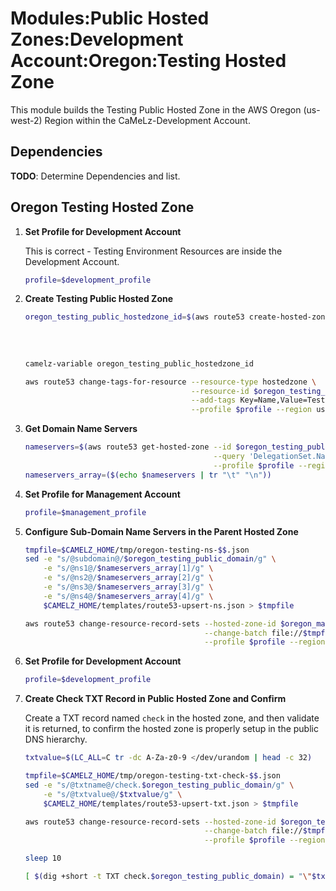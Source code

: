 # Modules:Public Hosted Zones:Development Account:Oregon:Testing Hosted Zone

This module builds the Testing Public Hosted Zone in the AWS Oregon (us-west-2) Region within the
CaMeLz-Development Account.

## Dependencies

**TODO**: Determine Dependencies and list.

## Oregon Testing Hosted Zone

1. **Set Profile for Development Account**

    This is correct - Testing Environment Resources are inside the Development Account.

    ```bash
    profile=$development_profile
    ```

1. **Create Testing Public Hosted Zone**

    ```bash
    oregon_testing_public_hostedzone_id=$(aws route53 create-hosted-zone --name $oregon_testing_public_domain \
                                                                         --hosted-zone-config Comment="Public Zone for $oregon_testing_public_domain",PrivateZone=false \
                                                                         --caller-reference $(date +%s) \
                                                                         --query 'HostedZone.Id' \
                                                                         --profile $profile --region us-east-1 --output text | cut -f3 -d /)
    camelz-variable oregon_testing_public_hostedzone_id

    aws route53 change-tags-for-resource --resource-type hostedzone \
                                         --resource-id $oregon_testing_public_hostedzone_id \
                                         --add-tags Key=Name,Value=Testing-PublicHostedZone Key=Company,Value=CaMeLz Key=Environment,Value=Testing \
                                         --profile $profile --region us-east-1 --output text
    ```

1. **Get Domain Name Servers**

    ```bash
    nameservers=$(aws route53 get-hosted-zone --id $oregon_testing_public_hostedzone_id \
                                              --query 'DelegationSet.NameServers' \
                                              --profile $profile --region us-east-1 --output text)
    nameservers_array=($(echo $nameservers | tr "\t" "\n"))
    ```

1. **Set Profile for Management Account**

    ```bash
    profile=$management_profile
    ```

1. **Configure Sub-Domain Name Servers in the Parent Hosted Zone**

    ```bash
    tmpfile=$CAMELZ_HOME/tmp/oregon-testing-ns-$$.json
    sed -e "s/@subdomain@/$oregon_testing_public_domain/g" \
        -e "s/@ns1@/$nameservers_array[1]/g" \
        -e "s/@ns2@/$nameservers_array[2]/g" \
        -e "s/@ns3@/$nameservers_array[3]/g" \
        -e "s/@ns4@/$nameservers_array[4]/g" \
        $CAMELZ_HOME/templates/route53-upsert-ns.json > $tmpfile

    aws route53 change-resource-record-sets --hosted-zone-id $oregon_management_public_hostedzone_id \
                                            --change-batch file://$tmpfile \
                                            --profile $profile --region us-east-1 --output text
    ```

1. **Set Profile for Development Account**

    ```bash
    profile=$development_profile
    ```

1. **Create Check TXT Record in Public Hosted Zone and Confirm**

   Create a TXT record named `check` in the hosted zone, and then validate it is returned, to confirm the hosted zone is
   properly setup in the public DNS hierarchy.

    ```bash
    txtvalue=$(LC_ALL=C tr -dc A-Za-z0-9 </dev/urandom | head -c 32)

    tmpfile=$CAMELZ_HOME/tmp/oregon-testing-txt-check-$$.json
    sed -e "s/@txtname@/check.$oregon_testing_public_domain/g" \
        -e "s/@txtvalue@/$txtvalue/g" \
        $CAMELZ_HOME/templates/route53-upsert-txt.json > $tmpfile

    aws route53 change-resource-record-sets --hosted-zone-id $oregon_testing_public_hostedzone_id \
                                            --change-batch file://$tmpfile \
                                            --profile $profile --region us-east-1 --output text

    sleep 10

    [ $(dig +short -t TXT check.$oregon_testing_public_domain) = "\"$txtvalue\"" ] && echo "Check confirmed"
    ```
